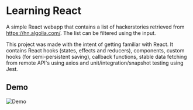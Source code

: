 # Learning React
A simple React webapp that contains a list of hackerstories retrieved from https://hn.algolia.com/.
The list can be filtered using the input. 

This project was made with the intent of getting familiar with React. 
It contains React hooks (states, effects and reducers), components, custom hooks (for semi-persistent saving), callback functions, stable data fetching from remote API's using axios and unit/integration/snapshot testing using Jest.

## Demo
![Demo](./demo.gif)
